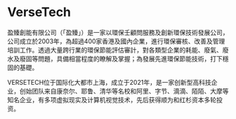 # VerseTech

盈臻創能有限公司（「盈臻」）是一家以環保壬顧問服務及創新環保技術發展公司，公司成立於2003年，為超過400家香港及國內企業，進行環保審核、改善及管理培訓工作。透過大量跨行業的環保節能評估審計，對各類型企業的耗能、廢氣、廢水及廢固等問題，具備相當程度的瞭解及掌握；為發展先進環保節能技術，打下穩固的基礎。

VERSETECH位于国际化大都市上海，成立于2021年，是一家创新型高科技企业，创始团队来自康奈尔、耶鲁、清华等名校和阿里、字节、滴滴、陌陌、大摩等知名企业，有多项虚拟现实及计算机视觉技术，先后获得顺为和红杉资本多轮投资。
